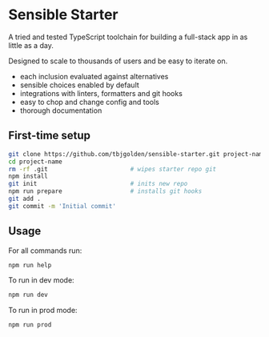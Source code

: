 <!-- Edit me: start -->

# Sensible Starter

A tried and tested TypeScript toolchain for building a full-stack app in as little as a day.

Designed to scale to thousands of users and be easy to iterate on.

- each inclusion evaluated against alternatives
- sensible choices enabled by default
- integrations with linters, formatters and git hooks
- easy to chop and change config and tools
- thorough documentation

<!--
Starter: notes

- [x] remove error catcher plugin and come [](https://www.bbc.co.uk/sport)up with something better
- [x] attempt to set up vite legacy mode?
- [x] get the sample husky scripts installed? or gitignored?
- [x] fix NODE_ENV variable
- [x] create getEnv fn
  - [ ] remove defaults and rely entirely on env vars
  - [x] compare against .env.example to achieve this
- [ ] remove keystone script
- [ ] upgrade deps
- [ ] fix flex-shrink issues on baseweb components
- [ ] revisit typography (esp font weights etc)
- [ ] replace postcss with sass

---

- [ ] git repo root vs package root
- [ ] load utilities with common use cases
- [ ] form starter hooks

- Better alternatives to nivo graphs:
  - chart.js for simple
  - react > requestAnimationFrame > svg for complex

Long-term:

- [ ] add file upload example
-->

<!-- Edit me: end -->

## First-time setup

```sh
git clone https://github.com/tbjgolden/sensible-starter.git project-name
cd project-name
rm -rf .git                       # wipes starter repo git
npm install
git init                          # inits new repo
npm run prepare                   # installs git hooks
git add .
git commit -m 'Initial commit'
```

## Usage

For all commands run:

```sh
npm run help
```

To run in dev mode:

```sh
npm run dev
```

To run in prod mode:

```sh
npm run prod
```
